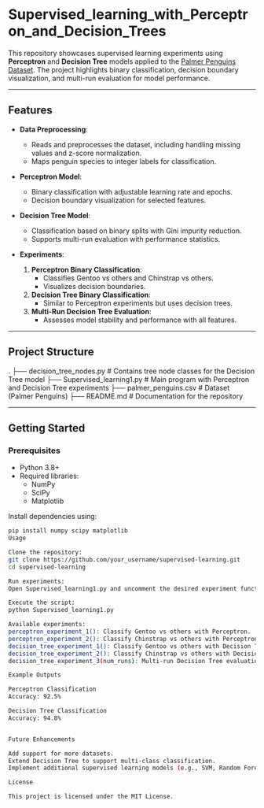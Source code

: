 # Supervised_learning_with_Perceptron_and_Decision_Trees

This repository showcases supervised learning experiments using **Perceptron** and **Decision Tree** models applied to the [Palmer Penguins Dataset](https://allisonhorst.github.io/palmerpenguins/). The project highlights binary classification, decision boundary visualization, and multi-run evaluation for model performance.

---

## Features

- **Data Preprocessing**:
  - Reads and preprocesses the dataset, including handling missing values and z-score normalization.
  - Maps penguin species to integer labels for classification.

- **Perceptron Model**:
  - Binary classification with adjustable learning rate and epochs.
  - Decision boundary visualization for selected features.

- **Decision Tree Model**:
  - Classification based on binary splits with Gini impurity reduction.
  - Supports multi-run evaluation with performance statistics.

- **Experiments**:
  1. **Perceptron Binary Classification**:
     - Classifies Gentoo vs others and Chinstrap vs others.
     - Visualizes decision boundaries.
  2. **Decision Tree Binary Classification**:
     - Similar to Perceptron experiments but uses decision trees.
  3. **Multi-Run Decision Tree Evaluation**:
     - Assesses model stability and performance with all features.

---

## Project Structure

. 
├── decision_tree_nodes.py # Contains tree node classes for the Decision Tree model 
├── Supervised_learning1.py # Main program with Perceptron and Decision Tree experiments 
├── palmer_penguins.csv # Dataset (Palmer Penguins) 
├── README.md # Documentation for the repository


---

## Getting Started

### Prerequisites
- Python 3.8+
- Required libraries:
  - NumPy
  - SciPy
  - Matplotlib

Install dependencies using:
```bash
pip install numpy scipy matplotlib
Usage

Clone the repository:
git clone https://github.com/your_username/supervised-learning.git
cd supervised-learning

Run experiments:
Open Supervised_learning1.py and uncomment the desired experiment function.

Execute the script:
python Supervised_learning1.py

Available experiments:
perceptron_experiment_1(): Classify Gentoo vs others with Perceptron.
perceptron_experiment_2(): Classify Chinstrap vs others with Perceptron.
decision_tree_experiment_1(): Classify Gentoo vs others with Decision Tree.
decision_tree_experiment_2(): Classify Chinstrap vs others with Decision Tree.
decision_tree_experiment_3(num_runs): Multi-run Decision Tree evaluation.

Example Outputs

Perceptron Classification
Accuracy: 92.5%

Decision Tree Classification
Accuracy: 94.8%


Future Enhancements

Add support for more datasets.
Extend Decision Tree to support multi-class classification.
Implement additional supervised learning models (e.g., SVM, Random Forest).

License

This project is licensed under the MIT License.
